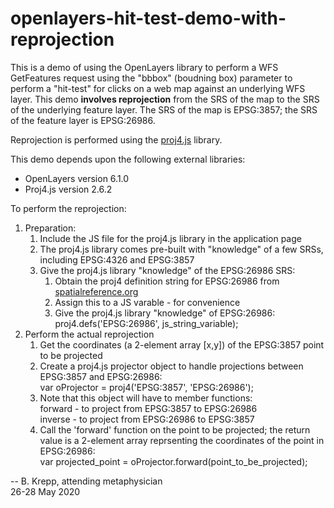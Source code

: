 # openlayers-hit-test-demo-with-reprojection

This is a demo of using the OpenLayers library to perform a WFS GetFeatures request using the "bbbox" (boudning box) parameter to perform a "hit-test" for clicks on a web map against an underlying WFS layer. This demo __involves reprojection__ from the SRS of the map to the SRS of the underlying feature layer. The SRS of the map is EPSG:3857; the SRS of the feature layer is EPSG:26986.

Reprojection is performed using the [proj4.js](http://proj4js.org) library.

This demo depends upon the following external libraries:
* OpenLayers version 6.1.0
* Proj4.js version 2.6.2

To perform the reprojection:
1. Preparation:
     1. Include the JS file for the proj4.js library in the application page
     2. The proj4.js library comes pre-built with "knowledge" of a few
        SRSs, including EPSG:4326 and EPSG:3857
     3. Give the proj4.js library "knowledge" of the EPSG:26986 SRS:
         1. Obtain the proj4 definition string for EPSG:26986 from [spatialreference.org](https://spatialreference.org/ref/epsg/26986/proj4/)
         2. Assign this to a JS varable - for convenience
         3. Give the proj4.js library "knowledge" of EPSG:26986:  
            proj4.defs('EPSG:26986', js_string_variable);
2. Perform the actual reprojection
     1. Get the coordinates (a 2-element array [x,y]) of the EPSG:3857 point to be projected
     2. Create a proj4.js projector object to handle projections between EPSG:3857 and EPSG:26986:  
        var oProjector = proj4('EPSG:3857', 'EPSG:26986');
     3. Note that this object will have to member functions:  
             forward - to project from EPSG:3857 to EPSG:26986  
             inverse - to project from EPSG:26986 to EPSG:3857
     4. Call the 'forward' function on the point to be projected;
        the return value is a 2-element array reprsenting the coordinates of the
        point in EPSG:26986:  
        var projected_point = oProjector.forward(point_to_be_projected);

-- B. Krepp, attending metaphysician  
26-28 May 2020
